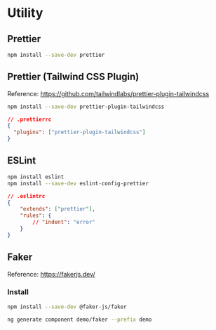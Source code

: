 # Utility

## Prettier
``` bash
npm install --save-dev prettier 
```

## Prettier (Tailwind CSS Plugin)
Reference: https://github.com/tailwindlabs/prettier-plugin-tailwindcss
``` bash
npm install --save-dev prettier-plugin-tailwindcss
```

``` json
// .prettierrc
{
  "plugins": ["prettier-plugin-tailwindcss"]
}
```

## ESLint
``` bash
npm install eslint
npm install --save-dev eslint-config-prettier
```

``` json
// .eslintrc
{
    "extends": ["prettier"],
    "rules": {
        // "indent": "error"
    }
}
```

## Faker
Reference: https://fakerjs.dev/

### Install
``` bash
npm install --save-dev @faker-js/faker 
```

``` bash
ng generate component demo/faker --prefix demo
```

